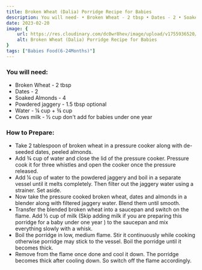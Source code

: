 ```yaml
---
title: Broken Wheat (Dalia) Porridge Recipe for Babies
description: You will need- • Broken Wheat - 2 tbsp • Dates - 2 • Soaked Almonds - 4 • Powdered jaggery - 1.5 tbsp optional • Water - ¼ cup + ¾ cup • Cows milk - ½ cup don't add for  babies under one year
date: 2023-02-20
image: {
    url: https://res.cloudinary.com/dc0wr8hev/image/upload/v1755936520/Broken_Wheat_Dalia_Porridge_Recipe_for_Babies_vuax87.jpg ,
    alt: Broken Wheat (Dalia) Porridge Recipe for Babies
}
tags: ["Babies Food(6-24Months)"]
---
```

### You will need: 

- Broken Wheat - 2 tbsp
- Dates - 2
- Soaked Almonds - 4
- Powdered jaggery - 1.5 tbsp optional
- Water - ¼ cup + ¾ cup
- Cows milk - ½ cup don't add for
 babies under one year

### How to Prepare:

- Take 2 tablespoon of broken wheat in a pressure cooker along with de-seeded dates, peeled almonds.
- Add ¾ cup of water and close the lid of the pressure cooker. Pressure cook it for three whistles and open the cooker once the pressure released.
- Add ¼ cup of water to the powdered jaggery and boil in a separate vessel until it melts completely. Then filter out the jaggery water using a strainer. Set aside.
- Now take the pressure cooked broken wheat, dates and almonds in a blender along with filtered jaggery water. Blend them until smooth.
- Transfer the blended broken wheat into a saucepan and switch on the flame. Add ½ cup of milk (Skip adding milk if you are preparing this porridge for a baby under one year ) to the saucepan and mix everything slowly with a whisk.
- Boil the porridge in low, medium flame. Stir it continuously while cooking otherwise porridge may stick to the vessel. Boil the porridge until it becomes thick.
- Remove from the flame once done and cool it down. The porridge becomes thick after cooling down. So switch off the flame accordingly.